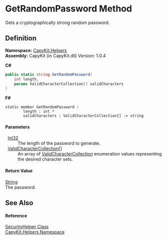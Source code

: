 # GetRandomPassword Method


Gets a cryptographically strong random password.



## Definition
**Namespace:** <a href="N_CapyKit_Helpers.md">CapyKit.Helpers</a>  
**Assembly:** CapyKit (in CapyKit.dll) Version: 1.0.4

**C#**
``` C#
public static string GetRandomPassword(
	int length,
	params ValidCharacterCollection[] validCharacters
)
```
**F#**
``` F#
static member GetRandomPassword : 
        length : int * 
        validCharacters : ValidCharacterCollection[] -> string 
```



#### Parameters
<dl><dt>  <a href="https://learn.microsoft.com/dotnet/api/system.int32" target="_blank" rel="noopener noreferrer">Int32</a></dt><dd>The length of the password to generate.</dd><dt>  <a href="T_CapyKit_Helpers_ValidCharacterCollection.md">ValidCharacterCollection</a>[]</dt><dd>An array of <a href="T_CapyKit_Helpers_ValidCharacterCollection.md">ValidCharacterCollection</a> enumeration values representing the desired character sets.</dd></dl>

#### Return Value
<a href="https://learn.microsoft.com/dotnet/api/system.string" target="_blank" rel="noopener noreferrer">String</a>  
The password.

## See Also


#### Reference
<a href="T_CapyKit_Helpers_SecurityHelper.md">SecurityHelper Class</a>  
<a href="N_CapyKit_Helpers.md">CapyKit.Helpers Namespace</a>  
